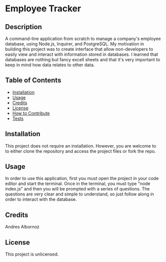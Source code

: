 # Employee Tracker

## Description
A command-line application from scratch to manage a company's employee database, using Node.js, Inquirer, and PostgreSQL. My motivation in building this project was to create interface that allow non-developers to easily view and interact with information stored in databases. I learned that databases are nothing but fancy excell sheets and that it's very important to keep in mind how data relates to other data.

## Table of Contents
- [Installation](#installation)
- [Usage](#usage)
- [Credits](#credits)
- [License](#license)
- [How to Contribute](#how-to-contribute)
- [Tests](#tests)

## Installation
This project does not require an installation. However, you are welcome to to either clone the repository and access the project files or fork the repo.

## Usage
In order to use this application, first you must open the project in your code editor and start the terminal. Once in the terminal, you must type "node index.js" and then you will be prompted with a series of questions. The questions are very clear and simple to understand, so just follow along in order to interact with the database.

## Credits
Andres Albornoz

## License
This project is unlicensed.
